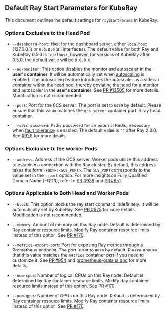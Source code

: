 
## Default Ray Start Parameters for KubeRay

This document outlines the default settings for `rayStartParams` in KubeRay.


### Options Exclusive to the Head Pod

- `--dashboard-host`: Host for the dashboard server, either `localhost` (127.0.0.1) or `0.0.0.0` (all interfaces).
The default value for both Ray and KubeRay 0.5.0 is `localhost`, however, for versions of KubeRay after 0.5.0, the default value will be `0.0.0.0`.


- `--no-monitor`: This option disables the monitor and autoscaler in the **user's container**. It will be automatically set when [autoscaling](https://github.com/ray-project/kuberay/blob/master/docs/guidance/autoscaler.md) is enabled. The autoscaling feature introduces the autoscaler as a sidecar container within the head pod, thereby obviating the need for a monitor and autoscaler in the **user's container**. See [PR #13505](https://github.com/ray-project/ray/pull/13505) for more details. Modification is not recommended.


- `--port`: Port for the GCS server. The port is set to `6379` by default. Please ensure that this value matches the `gcs-server` container port in ray head container.

- `--redis-password`: Redis password for an external Redis, necessary when [fault tolerance](https://github.com/ray-project/kuberay/blob/master/docs/guidance/gcs-ft.md) is enabled. 
The default value is `""` after Ray 2.3.0. See [#929](https://github.com/ray-project/kuberay/pull/929) for more details. 

### Options Exclusive to the worker Pods

- `--address`: Address of the GCS server. Worker pods utilize this address to establish a connection with the Ray cluster. By default, this address takes the form `<FQDN>:<GCS_PORT>`. The `GCS_PORT` corresponds to the value set in the `--port` option. For more insights on Fully Qualified Domain Name (FQDN), refer to [PR #938](https://github.com/ray-project/kuberay/pull/938) and [PR #951](https://github.com/ray-project/kuberay/pull/951).

### Options Applicable to Both Head and Worker Pods

- `--block`: This option blocks the ray start command indefinitely. It will be automatically set by KubeRay. See [PR #675](https://github.com/ray-project/kuberay/pull/675) for more details. Modification is not recommended.

- `--memory`: Amount of memory on this Ray node. Default is determined by Ray container resource limits. Modify Ray container resource limits instead of this option. See [PR #170](https://github.com/ray-project/kuberay/pull/170).

- `--metrics-export-port`: Port for exposing Ray metrics through a Prometheus endpoint. The port is set to `8080` by default. Please ensure that this value matches the `metrics` container port if you need to customize it. See [PR #954](https://github.com/ray-project/kuberay/pull/954) and [prometheus-grafana doc](https://github.com/ray-project/kuberay/blob/master/docs/guidance/prometheus-grafana.md) for more details.

- `--num-cpus`: Number of logical CPUs on this Ray node. Default is determined by Ray container resource limits. Modify Ray container resource limits instead of this option. See [PR #170](https://github.com/ray-project/kuberay/pull/170).

- `--num-gpus`: Number of GPUs on this Ray node. Default is determined by Ray container resource limits. Modify Ray container resource limits instead of this option. See [PR #170](https://github.com/ray-project/kuberay/pull/170).


